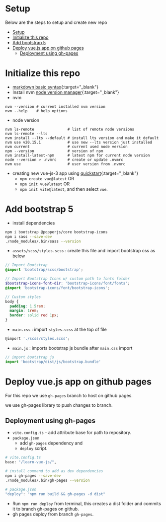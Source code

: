 # Setup

Below are the steps to setup and create new repo

- [Setup](#setup)
- [Initialize this repo](#initialize-this-repo)
- [Add bootstrap 5](#add-bootstrap-5)
- [Deploy vue.js app on github pages](#deploy-vuejs-app-on-github-pages)
  - [Deployment using gh-pages](#deployment-using-gh-pages)


# Initialize this repo

- [markdown basic syntax](https://www.markdownguide.org/basic-syntax){:target="\_blank"}
- Install nvm [node version manager](https://github.com/nvm-sh/nvm?tab=readme-ov-file#install--update-script){:target="\_blank"}
- nvm

```shell
nvm --version # current installed nvm version
nvm --help    # help options
```

- node version

```shell
nvm ls-remote               # list of remote node versions
nvm ls-remote --lts
nvm install --lts --default # install lts version and make it default
nvm use v20.15.1            # use new --lts version just installed
nvm current                 # current used node version
npm --version               # version of npm
nvm install-latest-npm      # latest npm for current node version
node --version > .nvmrc     # create or update .nvmrc
nvm use                     # user version from .nvmrc
```

- creating new vue-js-3 app using [quickstart](https://vuejs.org/guide/quick-start.html){:target="\_blank"}
  - `npm create vue@latest` OR
  - `npm init vue@latest` OR
  - `npm init vite@latest`, and then select `vue`.

# Add bootstrap 5

- install dependencies

```sh
npm i bootstrap @popperjs/core bootstrap-icons
npm i sass --save-dev
./node_modules/.bin/sass --version
```

- `assets/scss/styles.scss` : create this file and import bootstrap css as below

```scss
// Import Bootstrap
@import 'bootstrap/scss/bootstrap';

// Import Bootstrap Icons w/ custom path to fonts folder
$bootstrap-icons-font-dir: 'bootstrap-icons/font/fonts';
@import 'bootstrap-icons/font/bootstrap-icons';

// Custom styles
body {
  padding: 1.5rem;
  margin: 1rem;
  border: solid red 1px;
}
```

- `main.css` : import `styles.scss` at the top of file

```js
@import './scss/styles.scss';
```

- `main.js` : imports bootstrap js bundle after `main.css` import

```js
// import bootstrap js
import 'bootstrap/dist/js/bootstrap.bundle'
```

# Deploy vue.js app on github pages

For this repo we use `gh-pages` branch to host on github pages.

we use gh-pages library to push changes to branch.

## Deployment using gh-pages

- `vite.config.ts` - add attribute base for path to repository.
- `package.json`
  - add `gh-pages` dependency and
  - `deploy` script.

```sh
# vite.config.ts
base: "/learn-vue-js/",

# install command to add as dev dependencies
npm i gh-pages --save-dev
./node_modules/.bin/gh-pages --version

# package.json
"deploy": "npm run build && gh-pages -d dist"
```

- Run `npm run deploy` from terminal, this creates a dist folder and commits it to branch gh-pages on github.
- gh pages deploy from branch `gh-pages`.
